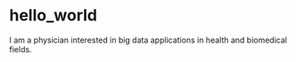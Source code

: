 # hello_world

I am a physician interested in big data applications in health and biomedical fields.
